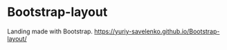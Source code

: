 # Bootstrap-layout
Landing made with Bootstrap. https://yuriy-savelenko.github.io/Bootstrap-layout/
